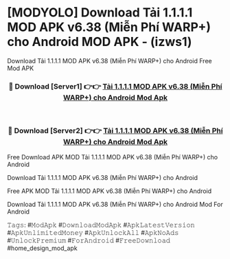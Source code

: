 # [MODYOLO] Download Tải 1.1.1.1 MOD APK v6.38 (Miễn Phí WARP+) cho Android MOD APK - (izws1)
Download Tải 1.1.1.1 MOD APK v6.38 (Miễn Phí WARP+) cho Android Free Mod APK

<div align="center">
<h3>🔴 Download [Server1] 👉👉 <a href="https://apk-comot.site?title=Tải_1.1.1.1_MOD_APK_v6.38_(Miễn_Phí_WARP+)_cho_Android">Tải 1.1.1.1 MOD APK v6.38 (Miễn Phí WARP+) cho Android Mod Apk</a></h3><br>

<h3>🔴 Download [Server2] 👉👉 <a href="https://apk-comot.site?title=Tải_1.1.1.1_MOD_APK_v6.38_(Miễn_Phí_WARP+)_cho_Android">Tải 1.1.1.1 MOD APK v6.38 (Miễn Phí WARP+) cho Android Mod Apk</a></h3>
</div>


Free Download APK MOD Tải 1.1.1.1 MOD APK v6.38 (Miễn Phí WARP+) cho Android

Download Tải 1.1.1.1 MOD APK v6.38 (Miễn Phí WARP+) cho Android 

Free APK MOD Tải 1.1.1.1 MOD APK v6.38 (Miễn Phí WARP+) cho Android 

Download Tải 1.1.1.1 MOD APK v6.38 (Miễn Phí WARP+) cho Android Mod For Android

𝚃𝚊𝚐𝚜: #𝙼𝚘𝚍𝙰𝚙𝚔 #𝙳𝚘𝚠𝚗𝚕𝚘𝚊𝚍𝙼𝚘𝚍𝙰𝚙𝚔 #𝙰𝚙𝚔𝙻𝚊𝚝𝚎𝚜𝚝𝚅𝚎𝚛𝚜𝚒𝚘𝚗 #𝙰𝚙𝚔𝚄𝚗𝚕𝚒𝚖𝚒𝚝𝚎𝚍𝙼𝚘𝚗𝚎𝚢 #𝙰𝚙𝚔𝚄𝚗𝚕𝚘𝚌𝚔𝙰𝚕𝚕 #𝙰𝚙𝚔𝙽𝚘𝙰𝚍𝚜 #𝚄𝚗𝚕𝚘𝚌𝚔𝙿𝚛𝚎𝚖𝚒𝚞𝚖 #𝙵𝚘𝚛𝙰𝚗𝚍𝚛𝚘𝚒𝚍 #𝙵𝚛𝚎𝚎𝙳𝚘𝚠𝚗𝚕𝚘𝚊𝚍 #home_design_mod_apk